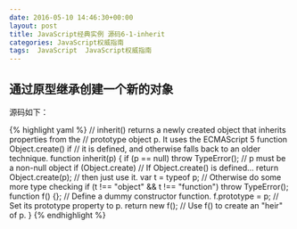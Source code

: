 ```yaml
---
date: 2016-05-10 14:46:30+00:00
layout: post
title: JavaScript经典实例 源码6-1-inherit
categories: JavaScript权威指南
tags:  JavaScript  JavaScript权威指南
---
```

通过原型继承创建一个新的对象
----------------
 


源码如下：

{% highlight yaml %}
// inherit() returns a newly created object that inherits properties from the
// prototype object p.  It uses the ECMAScript 5 function Object.create() if
// it is defined, and otherwise falls back to an older technique.
function inherit(p) {
    if (p == null) throw TypeError(); // p must be a non-null object
    if (Object.create)                // If Object.create() is defined...
        return Object.create(p);      //    then just use it.
    var t = typeof p;                 // Otherwise do some more type checking
    if (t !== "object" && t !== "function") throw TypeError();
    function f() {};                  // Define a dummy constructor function.
    f.prototype = p;                  // Set its prototype property to p.
    return new f();                   // Use f() to create an "heir" of p.
}
{% endhighlight %}
